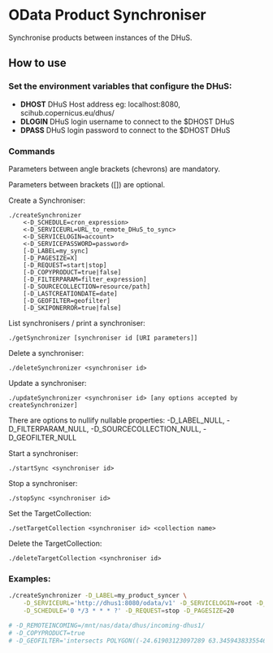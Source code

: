 # OData Product Synchroniser
Synchronise products between instances of the DHuS.

## How to use

### Set the environment variables that configure the DHuS:

+ **DHOST** DHuS Host address eg: localhost:8080, scihub.copernicus.eu/dhus/
+ **DLOGIN** DHuS login username to connect to the $DHOST DHuS
+ **DPASS** DHuS login password to connect to the $DHOST DHuS

### Commands

Parameters between angle brackets (chevrons) are mandatory.

Parameters between brackets ([]) are optional.

Create a Synchroniser:
```
./createSynchronizer
    <-D_SCHEDULE=cron_expression>
    <-D_SERVICEURL=URL_to_remote_DHuS_to_sync>
    <-D_SERVICELOGIN=account>
    <-D_SERVICEPASSWORD=password>
    [-D_LABEL=my_sync]
    [-D_PAGESIZE=X]
    [-D_REQUEST=start|stop]
    [-D_COPYPRODUCT=true|false]
    [-D_FILTERPARAM=filter_expression]
    [-D_SOURCECOLLECTION=resource/path]
    [-D_LASTCREATIONDATE=date]
    [-D_GEOFILTER=geofilter]
    [-D_SKIPONERROR=true|false]
```

List synchronisers / print a synchroniser:
```
./getSynchronizer [synchroniser id [URI parameters]]
```

Delete a synchroniser:
```
./deleteSynchronizer <synchroniser id>
```

Update a synchroniser:
```
./updateSynchronizer <synchroniser id> [any options accepted by createSynchronizer]
```

There are options to nullify nullable properties: -D_LABEL_NULL, -D_FILTERPARAM_NULL, -D_SOURCECOLLECTION_NULL, -D_GEOFILTER_NULL

Start a synchroniser:
```
./startSync <synchroniser id>
```

Stop a synchroniser:
```
./stopSync <synchroniser id>
```

Set the TargetCollection:
```
./setTargetCollection <synchroniser id> <collection name>
```

Delete the TargetCollection:
```
./deleteTargetCollection <synchroniser id>
```

### Examples:

```bash
./createSynchronizer -D_LABEL=my_product_syncer \
    -D_SERVICEURL='http://dhus1:8080/odata/v1' -D_SERVICELOGIN=root -D_SERVICEPASSWORD=rootpassword \
    -D_SCHEDULE='0 */3 * * * ?' -D_REQUEST=stop -D_PAGESIZE=20

# -D_REMOTEINCOMING=/mnt/nas/data/dhus/incoming-dhus1/
# -D_COPYPRODUCT=true
# -D_GEOFILTER='intersects POLYGON((-24.61903123097289 63.345943833554685,-13.125342536439836 63.345943833554685,-13.125342536439836 66.61007811487349,-24.61903123097289 66.61007811487349,-24.61903123097289 63.345943833554685))'
```
